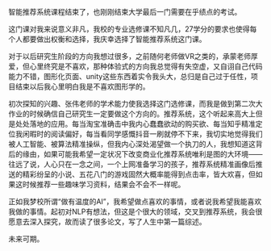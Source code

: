智能推荐系统课程结束了，也刚刚结束大学最后一门需要在乎绩点的考试。

这门课对我来说意义非凡，我校的专业选修课不知凡几，27学分的要求也使得每个人都要做出权衡和选择，我庆幸选择了智能推荐系统这门课。

对于以后研究生阶段的方向我想过很多，之前随何老师做VR之类的，承蒙老师厚爱，但心里终究是不喜欢，那种体验式的方向我总觉得有失空虚，又自诩自己代码能力不错，图形化页面、unity这些东西着实令我头大，总归是自己过于任性，项目结束以后我心里明白我是不喜欢图形学的。

初次探知的兴趣、张伟老师的学术能力使我选择这门选修课，而我是做到第二次大作业的时候确信自己研究生一定要做这个方向的。推荐系统，这个听起来高大上但是处处落地的应用。每当淘宝准确击中我内心蠢蠢欲动的购买欲、每当知乎精准定位我闲暇时的阅读偏好，每当看同学感慨抖音一刷就停不下来，我切实地觉得我们被人工智能、被算法精准操纵，但我内心深处渴望做一个执刀的人，我想知道这背后的缘由，如果可能我希望一定状况下改变商业化推荐系统唯利是图的大环境——往远了说，人心只在一念之间，一个上网准备学习的孩子，推荐系统精准画像后推送的精彩纷呈的小说、五花八门的游戏固然大概率能得到点击率，皆大欢喜，但如果这时候推荐一些趣味学习资料，结果会不会不一样呢。

正如我梦校所谓“做有温度的AI”，我希望做点喜欢的事情，或者说我希望我能喜欢我做的事情。起初对NLP有想法，但这是个很大的领域，交叉到推荐系统，我会很愿意去深入探究，故而读了很多论文，写了人生中第一篇综述。

未来可期。